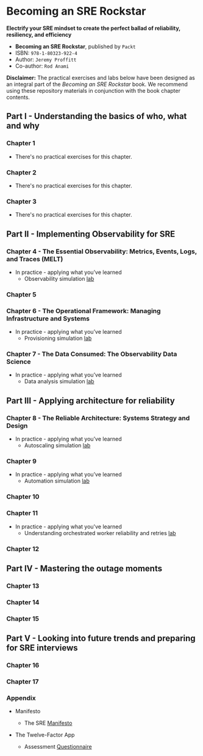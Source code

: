 # Becoming an SRE Rockstar
**Electrify your SRE mindset to create the perfect ballad of reliability, resiliency, and efficiency**

* **Becoming an SRE Rockstar**, published by `Packt`
* ISBN: `978-1-80323-922-4`
* Author: `Jeremy Proffitt`
* Co-author: `Rod Anami`

**Disclaimer:** The practical exercises and labs below have been designed as an integral part of the _Becoming an SRE Rockstar_ book. We recommend using these repository materials in conjunction with the book chapter contents.

## Part I - Understanding the basics of who, what and why

### Chapter 1

* There's no practical exercises for this chapter.

### Chapter 2

* There's no practical exercises for this chapter.

### Chapter 3

* There's no practical exercises for this chapter.

## Part II - Implementing Observability for SRE

### Chapter 4 - The Essential Observability: Metrics, Events, Logs, and Traces (MELT)

* In practice - applying what you’ve learned
  * Observability simulation [lab](./Chapter-4/observability-simulation-lab.md)

### Chapter 5

### Chapter 6 - The Operational Framework: Managing Infrastructure and Systems

* In practice - applying what you’ve learned
  * Provisioning simulation [lab](./Chapter-6/provisioning-simulation-lab.md)

### Chapter 7 - The Data Consumed: The Observability Data Science

* In practice - applying what you’ve learned
  * Data analysis simulation [lab](./Chapter-7/data-analysis-simulation-lab.md)

## Part III - Applying architecture for reliability

### Chapter 8 - The Reliable Architecture: Systems Strategy and Design

* In practice - applying what you’ve learned
  * Autoscaling simulation [lab](./Chapter-8/autoscaling-simulation-lab.md)

### Chapter 9

* In practice - applying what you’ve learned
  * Automation simulation [lab]()

### Chapter 10

### Chapter 11

* In practice - applying what you've learned
  * Understanding orchestrated worker reliability and retries [lab](./Chapter-11/readme.md)

### Chapter 12

## Part IV - Mastering the outage moments

### Chapter 13

### Chapter 14

### Chapter 15

## Part V - Looking into future trends and preparing for SRE interviews

### Chapter 16

### Chapter 17

### Appendix

* Manifesto
  * The SRE [Manifesto](./Appendix/sre-manifesto.md)

* The Twelve-Factor App
  * Assessment [Questionnaire](./Appendix/12-factor-app-assess.md)
